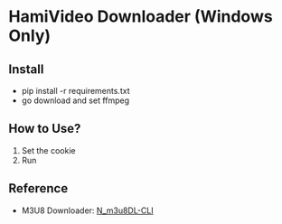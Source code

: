 # HamiVideo Downloader (Windows Only)


## Install
- pip install -r requirements.txt
- go download and set ffmpeg


## How to Use?
1. Set the cookie
2. Run


## Reference
- M3U8 Downloader: [N_m3u8DL-CLI](https://github.com/nilaoda/N_m3u8DL-CLI)
